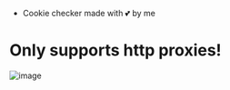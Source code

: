 * Cookie checker made with 💕 by me
# Only supports http proxies!
![image](https://github.com/user-attachments/assets/ec384188-caee-4af6-bfad-e6eb83b4733b)
